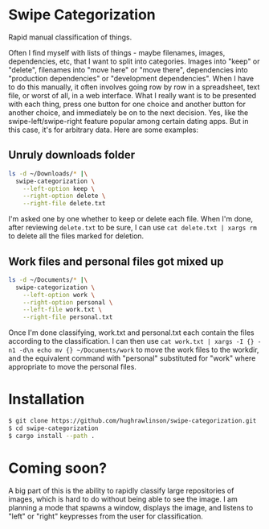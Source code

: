 # Swipe Categorization

Rapid manual classification of things.

Often I find myself with lists of things - maybe filenames, images,
dependencies, etc, that I want to split into categories. Images into "keep" or
"delete", filenames into "move here" or "move there", dependencies into
"production dependencies" or "development dependencies". When I have to do this
manually, it often involves going row by row in a spreadsheet, text file, or
worst of all, in a web interface. What I really want is to be presented with
each thing, press one button for one choice and another button for another
choice, and immediately be on to the next decision. Yes, like the
swipe-left/swipe-right feature popular among certain dating apps. But in this
case, it's for arbitrary data. Here are some examples:

## Unruly downloads folder

```sh
ls -d ~/Downloads/* |\
  swipe-categorization \
    --left-option keep \
    --right-option delete \
    --right-file delete.txt
```

I'm asked one by one whether to keep or delete each file. When I'm done, after
reviewing `delete.txt` to be sure, I can use `cat delete.txt | xargs rm` to delete
all the files marked for deletion.

## Work files and personal files got mixed up

```sh
ls -d ~/Documents/* |\
  swipe-categorization \
    --left-option work \
    --right-option personal \
    --left-file work.txt \
    --right-file personal.txt
```

Once I'm done classifying, work.txt and personal.txt each contain the files
according to the classification. I can then use `cat work.txt | xargs -I {} -n1
-d\n echo mv {} ~/Documents/work` to move the work files to the workdir, and the
equivalent command with "personal" substituted for "work" where appropriate to
move the personal files.

# Installation

```sh
$ git clone https://github.com/hughrawlinson/swipe-categorization.git
$ cd swipe-categorization
$ cargo install --path .
```

# Coming soon?

A big part of this is the ability to rapidly classify large repositories of
images, which is hard to do without being able to see the image. I am planning a
mode that spawns a window, displays the image, and listens to "left" or "right"
keypresses from the user for classification.
